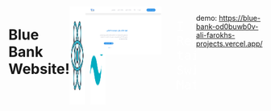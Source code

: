 <div style="display: flex; flex-direction: col;">
  <h1>
  Blue Bank Website!
</h1>
<br />
<div style=" display: flex; gap: 10px; ">
  <img src="public/icons8-react-js-100.png" alt="react" />
  <img src="public/icons8-tailwindcss-96.png" alt="react" />
</div>
<br />
<a href="https://blue-bank-od0buwb0v-ali-farokhs-projects.vercel.app/">
  <img src="public/d797b458-1a68-41af-a637-00567ee4414e.png" alt="blue bank" />
</a>

<pre style="font-size: 25px ; color: white;">
  I Create This project using :
  Reactjs 
  tailwindcss
  Swiper js
  Material UI
</pre>

demo: https://blue-bank-od0buwb0v-ali-farokhs-projects.vercel.app/

</div>
